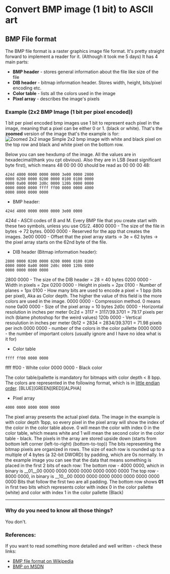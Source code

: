 # Convert BMP image (1 bit) to ASCII art
## BMP File format

The BMP file format is a raster graphics image file format. It's pretty straight forward to implement a reader for it. (Although it took me 5 days)
It has 4 main parts:
* __BMP header__ - stores general information about the file like size of the file
* __DIB header__ - bitmap information header. Stores width, height, bits/pixel encoding etc.
* __Color table__ - lists all the colors used in the image
* __Pixel array__ - describes the image's pixels

### Example (2x2 BMP Image (1 bit per pixel encoded))
1 bit per pixel encoded bmp images use 1 bit to represent each pixel in the image, meaning that a pixel can be either 0 or 1. (black or white).
That's the __zoomed__ version of the image that's the example is for:
![Zoomed 2x2 image](https://raw.githubusercontent.com/viktornonov/blog-posts/master/bmp_format/2x2zoomed.png)
Simple 2x2 bmp image with white and black pixel on the top row and black and white pixel on the bottom row.

Below you can see hexdump of the image. All the values are in hexadecimal(thank you cpt obvious). Also they are in LSB (least significant byte first), which means 48 00 00 00 should be read as 00 00 00 48:
```
424d 4800 0000 0000 0000 3e00 0000 2800
0000 0200 0000 0200 0000 0100 0100 0000
0000 0a00 0000 2d0c 0000 120b 0000 0000
0000 0000 0000 ffff ff00 0000 0000 4000
0000 8000 0000 0000
```

* BMP header:
```
424d 4800 0000 0000 0000 3e00 0000
```

424d      - ASCII codes of B and M. Every BMP file that you create start with these two symbols, unless you use OS/2.
4800 0000 - The size of the file in bytes -> 72 bytes.
0000 0000 - Reserved for the app that creates the images.
3e00 0000 - Offset that the pixel array starts -> 3e = 62 bytes -> the pixel array starts on the 62nd byte of the file.

* DIB header (Bitmap information header):
```
2800 0000 0200 0000 0200 0000 0100 0100
0000 0000 0a00 0000 2d0c 0000 120b 0000
0000 0000 0000 0000
```

2800 0000 - The size of the DIB header = 28 = 40 bytes
0200 0000 - Width in pixels = 2px
0200 0000 - Height in pixels = 2px
0100      - Number of planes = 1px
0100      - How many bits are used to encode a pixel = 1 bpp (bits per pixel), Aka as Color depth. The higher the value of this field is the more colors are used in the image.
0000 0000 - Compression method. 0 means none
0a00 0000 - Size of the pixel array = 10 bytes
2d0c 0000 - Horizontal resolution in inches per meter 0c2d = 3117 = 3117/39.3701 = 79.17 pixels per inch (blame photoshop for the weird values)
120b 0000 - Vertical resoulution in inches per meter  0b12 = 2834 = 2834/39.3701 = 71.98 pixels per inch
0000 0000 - number of the colors in the color pallette
0000 0000 - the number of important colors (usually ignore and I have no idea what is it for)


* Color table
```
ffff ff00 0000 0000
```
ffff ff00 - White color
0000 0000 - Black color

The color table/pallette is mandatory for bitmaps with color depth < 8 bpp.
The colors are represented in the following format, which is in [little endian order](https://en.wikipedia.org/wiki/Endianness).
[BLUE][GREEN][RED][ALPHA]

* Pixel array
```
4000 0000 8000 0000 0000
```
The pixel array presents the actual pixel data. The image in the example is with color depth 1bpp, so every pixel in the pixel array will show the index of the color in the color table above. 0 will mean the color with index 0 in the color table, which means white and 1 will mean the second color in the color table - black.
The pixels in the array are stored upside down (starts from bottom left corner (left-to-right) (bottom-to-top))
The bits representing the bitmap pixels are organized in rows. The size of each row is rounded up to a multiple of 4 bytes (a 32-bit DWORD) by padding, which are 0s normally.
In the example image you can see that the data that means something is placed in the first 2 bits of each row:
The bottom row - 4000 0000, which in binary is __01__00 0000 0000 0000 0000 0000 0000 0000
The top row - 8000 0000, in binary is __10__00 0000 0000 0000 0000 0000 0000 0000 0000
Bits that follow the first two are all padding.
The bottom row shows __01__ in first two bits which represents color with index 0 in the color pallette (white) and color with index 1 in the color pallette (Black)

* * *

### Why do you need to know all those things?
You don't.

### References:
If you want to read something more detailed and well written - check these links:
* [BMP file format on Wikipedia](https://en.wikipedia.org/wiki/BMP_file_format)
* [BMP on MSDN](https://msdn.microsoft.com/en-us/library/dd183377.aspx)

